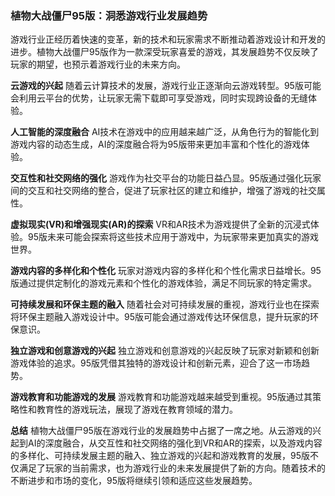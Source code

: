 ### 植物大战僵尸95版：洞悉游戏行业发展趋势

游戏行业正经历着快速的变革，新的技术和玩家需求不断推动着游戏设计和开发的进步。植物大战僵尸95版作为一款深受玩家喜爱的游戏，其发展趋势不仅反映了玩家的期望，也预示着游戏行业的未来方向。

**云游戏的兴起**
随着云计算技术的发展，游戏行业正逐渐向云游戏转型。95版可能会利用云平台的优势，让玩家无需下载即可享受游戏，同时实现跨设备的无缝体验。

**人工智能的深度融合**
AI技术在游戏中的应用越来越广泛，从角色行为的智能化到游戏内容的动态生成，AI的深度融合将为95版带来更加丰富和个性化的游戏体验。

**交互性和社交网络的强化**
游戏作为社交平台的功能日益凸显。95版通过强化玩家间的交互和社交网络的整合，促进了玩家社区的建立和维护，增强了游戏的社交属性。

**虚拟现实(VR)和增强现实(AR)的探索**
VR和AR技术为游戏提供了全新的沉浸式体验。95版未来可能会探索将这些技术应用于游戏中，为玩家带来更加真实的游戏世界。

**游戏内容的多样化和个性化**
玩家对游戏内容的多样化和个性化需求日益增长。95版通过提供定制化的游戏元素和个性化的游戏体验，满足不同玩家的特定需求。

**可持续发展和环保主题的融入**
随着社会对可持续发展的重视，游戏行业也在探索将环保主题融入游戏设计中。95版可能会通过游戏传达环保信息，提升玩家的环保意识。

**独立游戏和创意游戏的兴起**
独立游戏和创意游戏的兴起反映了玩家对新颖和创新游戏体验的追求。95版凭借其独特的游戏设计和创新元素，迎合了这一市场趋势。

**游戏教育和功能游戏的发展**
游戏教育和功能游戏越来越受到重视。95版通过其策略性和教育性的游戏玩法，展现了游戏在教育领域的潜力。

**总结**
植物大战僵尸95版在游戏行业的发展趋势中占据了一席之地。从云游戏的兴起到AI的深度融合，从交互性和社交网络的强化到VR和AR的探索，以及游戏内容的多样化、可持续发展主题的融入、独立游戏的兴起和游戏教育的发展，95版不仅满足了玩家的当前需求，也为游戏行业的未来发展提供了新的方向。随着技术的不断进步和市场的变化，95版将继续引领和适应这些发展趋势。